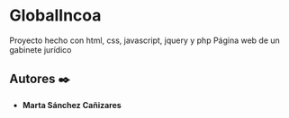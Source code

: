 # GlobalIncoa

Proyecto hecho con html, css, javascript, jquery y php
Página web de un gabinete jurídico

## Autores ✒️

* **Marta Sánchez Cañizares** 



